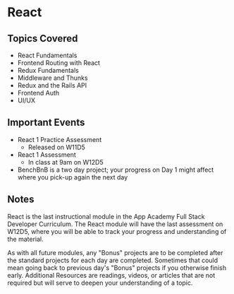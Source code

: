 # React

## Topics Covered

- React Fundamentals
- Frontend Routing with React
- Redux Fundamentals
- Middleware and Thunks
- Redux and the Rails API
- Frontend Auth
- UI/UX

## Important Events

- React 1 Practice Assessment
  - Released on W11D5
- React 1 Assessment
  - In class at 9am on W12D5
- BenchBnB is a two day project; your progress on Day 1 might affect
  where you pick-up again the next day

## Notes

React is the last instructional module in the App Academy Full Stack Developer
Curriculum. The React module will have the last assessment on W12D5, where you
will be able to track your progress and understanding of the material.

As with all future modules, any "Bonus" projects are to be completed after the
standard projects for each day are completed. Sometimes that could mean going
back to previous day's "Bonus" projects if you otherwise finish early.
Additional Resources are readings, videos, or articles that are not required
but will serve to deepen your understanding of a topic.
